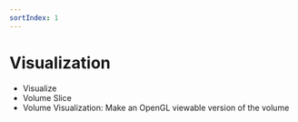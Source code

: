 ```yaml
---
sortIndex: 1
---
```


# Visualization

- Visualize
- Volume Slice
- Volume Visualization: Make an OpenGL viewable version of the volume
